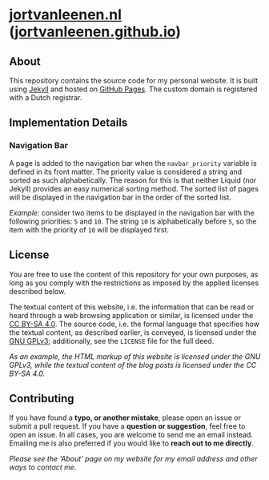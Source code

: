 # [jortvanleenen.nl](https://jortvanleenen.nl) ([jortvanleenen.github.io](https://jortvanleenen.github.io))

## About

This repository contains the source code for my personal website.
It is built using [Jekyll](https://jekyllrb.com) and hosted on [GitHub Pages](https://pages.github.com/).
The custom domain is registered with a Dutch registrar.

## Implementation Details

### Navigation Bar

A page is added to the navigation bar when the `navbar_priority` variable is defined in its front matter.
The priority value is considered a string and sorted as such alphabetically.
The reason for this is that neither Liquid (nor Jekyll) provides an easy numerical sorting method.
The sorted list of pages will be displayed in the navigation bar in the order of the sorted list.

_Example:_ consider two items to be displayed in the navigation bar with the following priorities: `5` and `10`.
The string `10` is alphabetically before `5`, so the item with the priority of `10` will be displayed first.

## License

You are free to use the content of this repository for your own purposes, as long as you comply with the restrictions as
imposed by the applied licenses described below.

The textual content of this website, i.e. the information that can be read or heard through a web browsing application
or similar, is licensed under the [CC BY-SA 4.0](https://creativecommons.org/licenses/by-sa/4.0/).
The source code, i.e. the formal language that specifies how the textual content, as described earlier, is conveyed, is
licensed under the [GNU GPLv3](https://www.gnu.org/licenses/gpl-3.0.en.html); additionally, see the `LICENSE` file for
the full deed.

_As an example, the HTML markup of this website is licensed under the GNU GPLv3, while the textual content of the blog
posts is licensed under the CC BY-SA 4.0._

## Contributing

If you have found a **typo, or another mistake**, please open an issue or submit a pull request.
If you have a **question or suggestion**, feel free to open an issue.
In all cases, you are welcome to send me an email instead.
Emailing me is also preferred if you would like to **reach out to me directly**.

_Please see the 'About' page on my website for my email address and other ways to contact me._
